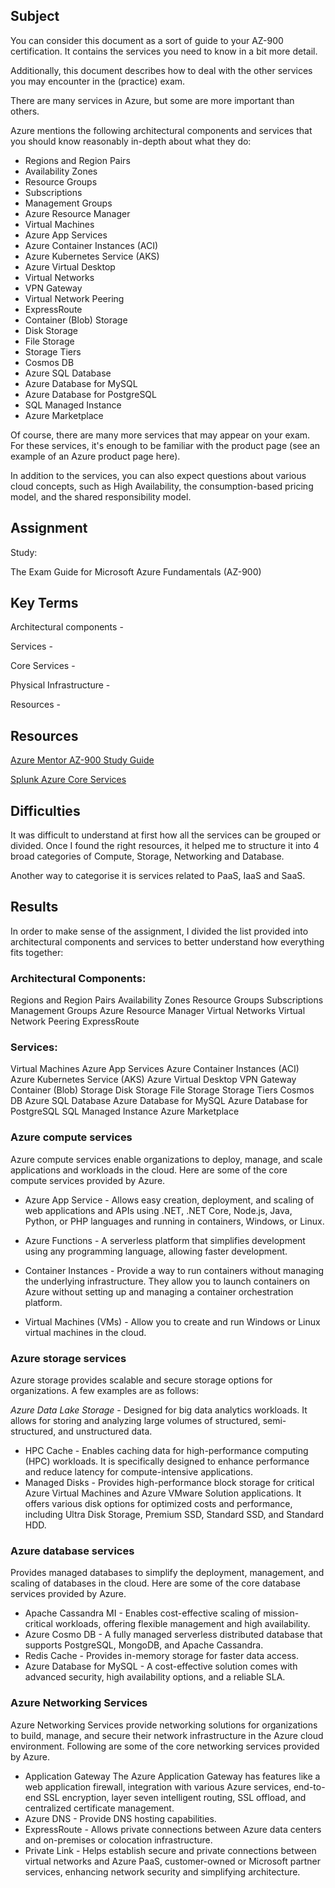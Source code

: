 ## Subject

You can consider this document as a sort of guide to your AZ-900 certification. It contains the services you need to know in a bit more detail. 

Additionally, this document describes how to deal with the other services you may encounter in the (practice) exam.

There are many services in Azure, but some are more important than others. 

Azure mentions the following architectural components and services that you should know reasonably in-depth about what they do:

- Regions and Region Pairs
- Availability Zones
- Resource Groups
- Subscriptions
- Management Groups
- Azure Resource Manager
- Virtual Machines
- Azure App Services
- Azure Container Instances (ACI)
- Azure Kubernetes Service (AKS)
- Azure Virtual Desktop
- Virtual Networks
- VPN Gateway
- Virtual Network Peering
- ExpressRoute
- Container (Blob) Storage
- Disk Storage
- File Storage
- Storage Tiers
- Cosmos DB
- Azure SQL Database
- Azure Database for MySQL
- Azure Database for PostgreSQL
- SQL Managed Instance
- Azure Marketplace

Of course, there are many more services that may appear on your exam. For these services, it's enough to be familiar with the product page (see an example of an Azure product page here).

In addition to the services, you can also expect questions about various cloud concepts, such as High Availability, the consumption-based pricing model, and the shared responsibility model.

## Assignment

Study:

The Exam Guide for Microsoft Azure Fundamentals (AZ-900)


##  Key Terms

Architectural components - 

Services - 

Core Services - 

Physical Infrastructure - 

Resources  - 

##  Resources

[Azure Mentor AZ-900 Study Guide](https://github.com/AzureMentor/Azure-AZ-900-Study-Guide/blob/master/1-Describe%20cloud%20concepts%20(25%E2%80%9330%25).md)

[Splunk Azure Core Services](https://www.splunk.com/en_us/blog/learn/microsoft-azure-services.html#:~:text=The%20core%20services%20of%20Azure,security%2C%20development%2C%20and%20integration.)



##  Difficulties

It was difficult to understand at first how all the services can be grouped or divided.  Once I found the right resources, it helped me to structure it into 4 broad categories of Compute, Storage, Networking and Database.  

Another way to categorise it is services related to PaaS, IaaS and SaaS.

##  Results

In order to make sense of the assignment, I divided the list provided into architectural components and services to better understand how everything fits together:

### Architectural Components:
Regions and Region Pairs
Availability Zones
Resource Groups
Subscriptions
Management Groups
Azure Resource Manager
Virtual Networks
Virtual Network Peering
ExpressRoute

###  Services:
Virtual Machines
Azure App Services
Azure Container Instances (ACI)
Azure Kubernetes Service (AKS)
Azure Virtual Desktop
VPN Gateway
Container (Blob) Storage
Disk Storage
File Storage
Storage Tiers
Cosmos DB
Azure SQL Database
Azure Database for MySQL
Azure Database for PostgreSQL
SQL Managed Instance
Azure Marketplace

###   Azure compute services
Azure compute services enable organizations to deploy, manage, and scale applications and workloads in the cloud. Here are some of the core compute services provided by Azure.

*  Azure App Service - Allows easy creation, deployment, and scaling of web applications and APIs using .NET, .NET Core, Node.js, Java, Python, or PHP languages and running in containers, Windows, or Linux.
  
*  Azure Functions - A serverless platform that simplifies development using any programming language, allowing faster development.
  
*  Container Instances - Provide a way to run containers without managing the underlying infrastructure. They allow you to launch containers on Azure without setting up and managing a container orchestration platform.
  
*  Virtual Machines (VMs) -  Allow you to create and run Windows or Linux virtual machines in the cloud.
  
  ###  Azure storage services
Azure storage provides scalable and secure storage options for organizations. A few examples are as follows:

*Azure Data Lake Storage* - Designed for big data analytics workloads. It allows for storing and analyzing large volumes of structured, semi-structured, and unstructured data.

*  HPC Cache - Enables caching data for high-performance computing (HPC) workloads. It is specifically designed to enhance performance and reduce latency for compute-intensive applications.
*  Managed Disks - Provides high-performance block storage for critical Azure Virtual Machines and Azure VMware Solution applications. It offers various disk options for optimized costs and performance, including Ultra Disk Storage, Premium SSD, Standard SSD, and Standard HDD. 

### Azure database services
Provides managed databases to simplify the deployment, management, and scaling of databases in the cloud. Here are some of the core database services provided by Azure.

*  Apache Cassandra MI - Enables cost-effective scaling of mission-critical workloads, offering flexible management and high availability.
*  Azure Cosmo DB - A fully managed serverless distributed database that supports PostgreSQL, MongoDB, and Apache Cassandra.
*  Redis Cache - Provides in-memory storage for faster data access.
*  Azure Database for MySQL - A cost-effective solution comes with advanced security, high availability options, and a reliable SLA.
  
### Azure Networking Services
Azure Networking Services provide networking solutions for organizations to build, manage, and secure their network infrastructure in the Azure cloud environment. Following are some of the core networking services provided by Azure.

*  Application Gateway
 The Azure Application Gateway has features like a web application firewall, integration with various Azure services, end-to-end SSL encryption, layer seven intelligent routing, SSL offload, and centralized certificate management.
*  Azure DNS - Provide DNS hosting capabilities.
*  ExpressRoute - Allows private connections between Azure data centers and on-premises or colocation infrastructure. 
*  Private Link - Helps establish secure and private connections between virtual networks and Azure PaaS, customer-owned or Microsoft partner services, enhancing network security and simplifying architecture.
